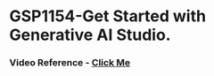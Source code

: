 # GSP1154-Get Started with Generative AI Studio.

### Video Reference - [Click Me](https://youtu.be/1YdHVLIMmCg?si=5tgXXosFD46UUiX1)
